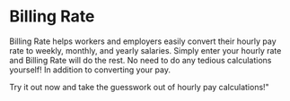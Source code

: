 # Billing Rate

Billing Rate helps workers and employers easily convert their hourly pay rate to weekly, monthly, and yearly salaries. Simply enter your hourly rate and Billing Rate will do the rest. No need to do any tedious calculations yourself! In addition to converting your pay. 

Try it out now and take the guesswork out of hourly pay calculations!"
